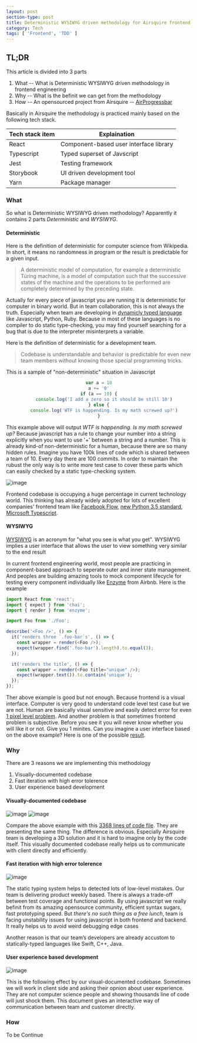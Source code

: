 ```yaml
---
layout: post
section-type: post
title: Deterministic WYSIWYG driven methodology for Airsquire frontend engineering
category: Tech
tags: [ 'Frontend', 'TDD' ]
---
```


## TL;DR

This article is divided into 3 parts 

1. What -- What is Deterministic WYSIWYG driven methodology in frontend engineering
2. Why -- What is the befinit we can get from the methodology
2. How -- An opensourced project from Airsquire -- [AirProgressbar](https://www.npmjs.com/package/air-progressbar)

Basically in Airsquire the methodology is practiced mainly based on the following tech stack.

<center>

| Tech stack item | Explaination |
------ | -------
React  | Component-based user interface library 
Typescript | Typed superset of Javscript
Jest | Testing framework
Storybook | UI driven development tool
Yarn | Package manager

</center>


### What

So what is Deterministic WYSIWYG driven methodology? Apparently it contains 2 parts *Deterministic* and *WYSIWYG*. 

#### Deterministic

Here is the definition of deterministic for computer science from Wikipedia. In short, it means no randomness in program or the result is predictable for a given input.

> A deterministic model of computation, for example a deterministic Türing machine, is a model of computation such that the successive states of the machine and the operations to be performed are completely determined by the preceding state.

Actually for every piece of javascript you are running it is deterministic for computer in binary world. But in team collaboration, this is not always the truth. Especially when team are developing in [dynamicly typed language](https://www.computerhope.com/jargon/l/looslang.htm) like Javascript, Python, Ruby. Because in most of these languages is no compiler to do static type-checking, you may find yourself searching for a bug that is due to the interpreter misinterprets a variable.

Here is the definition of deterministic for a development team.

> Codebase is understandable and behavior is predictable for even new team members without knowing those special programming tricks.

This is a sample of "non-deterministic" situation in Javascript

<center>

```javascript 
var a = 10
a += '0'
if (a == 10) {
    console.log('I add a zero so it should be still 10')
} else {
    console.log('WTF is happending. Is my math screwed up?')
}
```
</center>

This example above will output *WTF is happending. Is my math screwed up?* Because javascript has a rule to change your number into a string explicitly when you want to use '+' between a string and a number. This is already kind-of non-deterministic for a human, because there are so many hidden rules. Imagine you have 100k lines of code which is shared between a team of 10. Every day there are 100 commits. In order to maintain the rubust the only way is to write more test case to cover these parts which can easily checked by a static type-checking system.

![image](https://blog.testim.io/wp-content/uploads/2017/06/The_Present_02.jpg)

Frontend codebase is occupying a huge percentage in current technology world. This thinking has already widely adopted for lots of excellent companies' frontend team like [Facebook Flow](https://github.com/facebook/flow), [new Python 3.5 standard](https://docs.python.org/3/library/typing.html), [Microsoft Typescript](https://www.typescriptlang.org/). 


#### WYSIWYG

[WYSIWYG](https://en.wikipedia.org/wiki/WYSIWYG) is an acronym for "what you see is what you get". WYSIWYG implies a user interface that allows the user to view something very similar to the end result

In current frontend engineering world, most people are practicing in component-based approach to seperate outer and inner state management. And peoples are building amazing tools to mock component lifecycle for testing every component individually like [Enzyme](https://github.com/airbnb/enzyme) from Airbnb. Here is the example

```javascript
import React from 'react';
import { expect } from 'chai';
import { render } from 'enzyme';

import Foo from './Foo';

describe('<Foo />', () => {
  it('renders three `.foo-bar`s', () => {
    const wrapper = render(<Foo />);
    expect(wrapper.find('.foo-bar').length).to.equal(3);
  });

  it('renders the title', () => {
    const wrapper = render(<Foo title="unique" />);
    expect(wrapper.text()).to.contain('unique');
  });
});
```

Ther above example is good but not enough. Because frontend is a visual interface. Computer is very good to understand code level test case but we are not. Human are basically visual sensitive and easily detect error for even [1 pixel level problem](http://cdn.ustwo.com/PPP/PP3.pdf). And another problem is that sometimes frontend problem is subjective. Before you see it you will never know whether you will like it or not. Give you 1 minites. Can you imagine a user interface based on the above example? Here is one of the possible [result](https://www.youtube.com/watch?v=fpxDuTNzEqk). 


### Why

There are 3 reasons we are implementing this methodology

1. Visually-documented codebase
2. Fast iteration with high error tolerence
3. User experience based development

#### Visually-documented codebase

![image](https://youyue123.github.io/img/Visually-documented-codebase-1.png)
![image](https://youyue123.github.io/img/Visually-documented-codebase-2.png)

Compare the above example with this [3368 lines of code file](https://github.com/lonelyplanet/backpack-ui/blob/master/stories/index.jsx). They are presenting the same thing. The difference is obvious. Especially Airsquire team is developing a 3D solution and it is hard to imagine only by the code itself. This visually documented codebase really helps us to communicate with client directly and efficiently.

#### Fast iteration with high error tolerence

![image](https://youyue123.github.io/img/Fast-iteration-with-high-error-tolerence.png)

The static typing system helps to detected lots of low-level mistakes. Our team is delivering product weekly based. There is always a trade-off between test coverage and functional points. By using javascript we really befinit from its amazing opensource community, efficient syntax sugars, fast prototyping speed. But *there's no such thing as a free lunch*, team is facing unstability issues for using javascript in both frontend and backend. It really helps us to avoid weird debugging edge cases

Another reason is that our team’s developers are already accustom to statically-typed languages like Swift, C++, Java.

#### User experience based development

![image](https://youyue123.github.io/img/User-experience-based-development.jpg)

This is the following effect by our visual-documented codebase. Sometimes we will work in client side and asking their opnion about user experience. They are not computer science people and showing thousands line of code will just shock them. This document gives an interactive way of communication between team and customer directly. 



### How

To be Continue